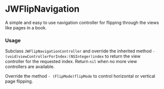 JWFlipNavigation
==========================

A simple and easy to use navigation controller for flipping through the views like pages in a book.

### Usage


Subclass ```JWFlipNavigationController``` and override the inherited method ```- (void)viewControllerForIndex:(NSInteger)index``` to return the view controller for the requested index. Return ```nil``` when no more view controllers are available.

Override the method ```- (FlipMode)flipMode``` to control horizontal or vertical page flipping.
